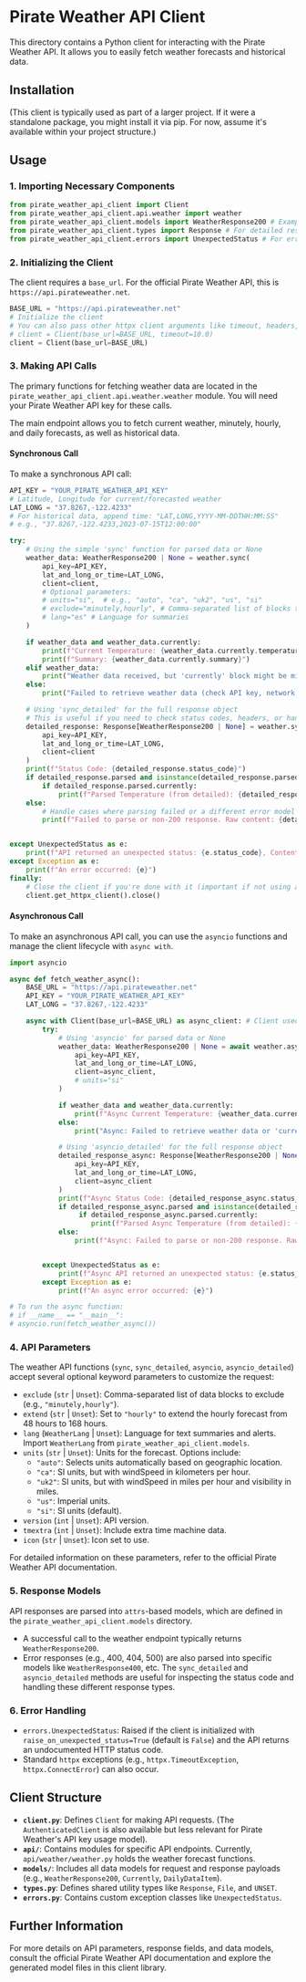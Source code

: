 # Pirate Weather API Client

This directory contains a Python client for interacting with the Pirate Weather API. It allows you to easily fetch weather forecasts and historical data.

## Installation

(This client is typically used as part of a larger project. If it were a standalone package, you might install it via pip. For now, assume it's available within your project structure.)

## Usage

### 1. Importing Necessary Components

```python
from pirate_weather_api_client import Client
from pirate_weather_api_client.api.weather import weather
from pirate_weather_api_client.models import WeatherResponse200 # Example model for successful response
from pirate_weather_api_client.types import Response # For detailed responses with status, headers, etc.
from pirate_weather_api_client.errors import UnexpectedStatus # For error handling
```

### 2. Initializing the Client

The client requires a `base_url`. For the official Pirate Weather API, this is `https://api.pirateweather.net`.

```python
BASE_URL = "https://api.pirateweather.net"
# Initialize the client
# You can also pass other httpx client arguments like timeout, headers, etc.
# client = Client(base_url=BASE_URL, timeout=10.0)
client = Client(base_url=BASE_URL)
```

### 3. Making API Calls

The primary functions for fetching weather data are located in the `pirate_weather_api_client.api.weather.weather` module. You will need your Pirate Weather API key for these calls.

The main endpoint allows you to fetch current weather, minutely, hourly, and daily forecasts, as well as historical data.

#### Synchronous Call

To make a synchronous API call:

```python
API_KEY = "YOUR_PIRATE_WEATHER_API_KEY"
# Latitude, Longitude for current/forecasted weather
LAT_LONG = "37.8267,-122.4233"
# For historical data, append time: "LAT,LONG,YYYY-MM-DDTHH:MM:SS"
# e.g., "37.8267,-122.4233,2023-07-15T12:00:00"

try:
    # Using the simple 'sync' function for parsed data or None
    weather_data: WeatherResponse200 | None = weather.sync(
        api_key=API_KEY,
        lat_and_long_or_time=LAT_LONG,
        client=client,
        # Optional parameters:
        # units="si",  # e.g., "auto", "ca", "uk2", "us", "si"
        # exclude="minutely,hourly", # Comma-separated list of blocks to exclude
        # lang="es" # Language for summaries
    )

    if weather_data and weather_data.currently:
        print(f"Current Temperature: {weather_data.currently.temperature} degrees")
        print(f"Summary: {weather_data.currently.summary}")
    elif weather_data:
        print("Weather data received, but 'currently' block might be missing or empty.")
    else:
        print("Failed to retrieve weather data (check API key, network, or if the response was non-200 and not an error model).")

    # Using 'sync_detailed' for the full response object
    # This is useful if you need to check status codes, headers, or handle different error models
    detailed_response: Response[WeatherResponse200 | None] = weather.sync_detailed(
        api_key=API_KEY,
        lat_and_long_or_time=LAT_LONG,
        client=client
    )
    print(f"Status Code: {detailed_response.status_code}")
    if detailed_response.parsed and isinstance(detailed_response.parsed, WeatherResponse200):
        if detailed_response.parsed.currently:
            print(f"Parsed Temperature (from detailed): {detailed_response.parsed.currently.temperature}")
    else:
        # Handle cases where parsing failed or a different error model was returned
        print(f"Failed to parse or non-200 response. Raw content: {detailed_response.content[:200]}...")


except UnexpectedStatus as e:
    print(f"API returned an unexpected status: {e.status_code}, Content: {e.content}")
except Exception as e:
    print(f"An error occurred: {e}")
finally:
    # Close the client if you're done with it (important if not using a context manager)
    client.get_httpx_client().close()
```

#### Asynchronous Call

To make an asynchronous API call, you can use the `asyncio` functions and manage the client lifecycle with `async with`.

```python
import asyncio

async def fetch_weather_async():
    BASE_URL = "https://api.pirateweather.net"
    API_KEY = "YOUR_PIRATE_WEATHER_API_KEY"
    LAT_LONG = "37.8267,-122.4233"

    async with Client(base_url=BASE_URL) as async_client: # Client used as an async context manager
        try:
            # Using 'asyncio' for parsed data or None
            weather_data: WeatherResponse200 | None = await weather.asyncio(
                api_key=API_KEY,
                lat_and_long_or_time=LAT_LONG,
                client=async_client,
                # units="si"
            )

            if weather_data and weather_data.currently:
                print(f"Async Current Temperature: {weather_data.currently.temperature}")
            else:
                print("Async: Failed to retrieve weather data or 'currently' block missing.")

            # Using 'asyncio_detailed' for the full response object
            detailed_response_async: Response[WeatherResponse200 | None] = await weather.asyncio_detailed(
                api_key=API_KEY,
                lat_and_long_or_time=LAT_LONG,
                client=async_client
            )
            print(f"Async Status Code: {detailed_response_async.status_code}")
            if detailed_response_async.parsed and isinstance(detailed_response_async.parsed, WeatherResponse200):
                 if detailed_response_async.parsed.currently:
                    print(f"Parsed Async Temperature (from detailed): {detailed_response_async.parsed.currently.temperature}")
            else:
                print(f"Async: Failed to parse or non-200 response. Raw content: {detailed_response_async.content[:200]}...")


        except UnexpectedStatus as e:
            print(f"Async API returned an unexpected status: {e.status_code}, Content: {e.content}")
        except Exception as e:
            print(f"An async error occurred: {e}")

# To run the async function:
# if __name__ == "__main__":
# asyncio.run(fetch_weather_async())
```

### 4. API Parameters

The weather API functions (`sync`, `sync_detailed`, `asyncio`, `asyncio_detailed`) accept several optional keyword parameters to customize the request:

- `exclude` (`str` | `Unset`): Comma-separated list of data blocks to exclude (e.g., `"minutely,hourly"`).
- `extend` (`str` | `Unset`): Set to `"hourly"` to extend the hourly forecast from 48 hours to 168 hours.
- `lang` (`WeatherLang` | `Unset`): Language for text summaries and alerts. Import `WeatherLang` from `pirate_weather_api_client.models`.
- `units` (`str` | `Unset`): Units for the forecast. Options include:
    - `"auto"`: Selects units automatically based on geographic location.
    - `"ca"`: SI units, but with windSpeed in kilometers per hour.
    - `"uk2"`: SI units, but with windSpeed in miles per hour and visibility in miles.
    - `"us"`: Imperial units.
    - `"si"`: SI units (default).
- `version` (`int` | `Unset`): API version.
- `tmextra` (`int` | `Unset`): Include extra time machine data.
- `icon` (`str` | `Unset`): Icon set to use.

For detailed information on these parameters, refer to the official Pirate Weather API documentation.

### 5. Response Models

API responses are parsed into `attrs`-based models, which are defined in the `pirate_weather_api_client.models` directory.
- A successful call to the weather endpoint typically returns `WeatherResponse200`.
- Error responses (e.g., 400, 404, 500) are also parsed into specific models like `WeatherResponse400`, etc. The `sync_detailed` and `asyncio_detailed` methods are useful for inspecting the status code and handling these different response types.

### 6. Error Handling

- `errors.UnexpectedStatus`: Raised if the client is initialized with `raise_on_unexpected_status=True` (default is `False`) and the API returns an undocumented HTTP status code.
- Standard `httpx` exceptions (e.g., `httpx.TimeoutException`, `httpx.ConnectError`) can also occur.

## Client Structure

- **`client.py`**: Defines `Client` for making API requests. (The `AuthenticatedClient` is also available but less relevant for Pirate Weather's API key usage model).
- **`api/`**: Contains modules for specific API endpoints. Currently, `api/weather/weather.py` holds the weather forecast functions.
- **`models/`**: Includes all data models for request and response payloads (e.g., `WeatherResponse200`, `Currently`, `DailyDataItem`).
- **`types.py`**: Defines shared utility types like `Response`, `File`, and `UNSET`.
- **`errors.py`**: Contains custom exception classes like `UnexpectedStatus`.

## Further Information

For more details on API parameters, response fields, and data models, consult the official Pirate Weather API documentation and explore the generated model files in this client library.
